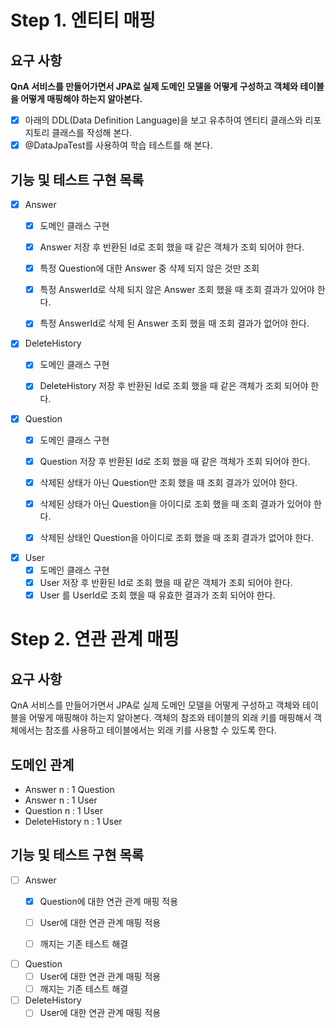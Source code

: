 # Step 1. 엔티티 매핑
## 요구 사항
**QnA 서비스를 만들어가면서 JPA로 실제 도메인 모델을 어떻게 구성하고 객체와 테이블을 어떻게 매핑해야 하는지 알아본다.**

- [x] 아래의 DDL(Data Definition Language)을 보고 유추하여 엔티티 클래스와 리포지토리 클래스를 작성해 본다.
- [x] @DataJpaTest를 사용하여 학습 테스트를 해 본다.

## 기능 및 테스트 구현 목록
- [x] Answer
  - [x] 도메인 클래스 구현
  - [x] Answer 저장 후 반환된 Id로 조회 했을 때 같은 객체가 조회 되어야 한다.
  - [x] 특정 Question에 대한 Answer 중 삭제 되지 않은 것만 조회
  - [x] 특정 AnswerId로 삭제 되지 않은 Answer 조회 했을 때 조회 결과가 있어야 한다.
  - [x] 특정 AnswerId로 삭제 된 Answer 조회 했을 때 조회 결과가 없어야 한다.
  

- [x] DeleteHistory
  - [x] 도메인 클래스 구현
  - [x] DeleteHistory 저장 후 반환된 Id로 조회 했을 때 같은 객체가 조회 되어야 한다.

  
- [x] Question
  - [x] 도메인 클래스 구현
  - [x] Question 저장 후 반환된 Id로 조회 했을 때 같은 객체가 조회 되어야 한다.
  - [x] 삭제된 상태가 아닌 Question만 조회 했을 때 조회 결과가 있어야 한다.
  - [x] 삭제된 상태가 아닌 Question을 아이디로 조회 했을 때 조회 결과가 있어야 한다.
  - [x] 삭제된 상태인 Question을 아이디로 조회 했을 때 조회 결과가 없어야 한다.

  
- [x] User
  - [x] 도메인 클래스 구현
  - [x] User 저장 후 반환된 Id로 조회 했을 때 같은 객체가 조회 되어야 한다.
  - [x] User 를 UserId로 조회 했을 때 유효한 결과가 조회 되어야 한다.
  
# Step 2. 연관 관계 매핑
## 요구 사항
QnA 서비스를 만들어가면서 JPA로 실제 도메인 모델을 어떻게 구성하고 객체와 테이블을 어떻게 매핑해야 하는지 알아본다.
객체의 참조와 테이블의 외래 키를 매핑해서 객체에서는 참조를 사용하고 테이블에서는 외래 키를 사용할 수 있도록 한다.

## 도메인 관계
- Answer n : 1 Question
- Answer n : 1 User
- Question n : 1 User
- DeleteHistory n : 1 User

## 기능 및 테스트 구현 목록
- [ ] Answer
  - [x] Question에 대한 연관 관계 매핑 적용
  - [ ] User에 대한 연관 관계 매핑 적용
  - [ ] 깨지는 기존 테스트 해결


- [ ] Question
  - [ ] User에 대한 연관 관계 매핑 적용
  - [ ] 깨지는 기존 테스트 해결

- [ ] DeleteHistory
  - [ ] User에 대한 연관 관계 매핑 적용
